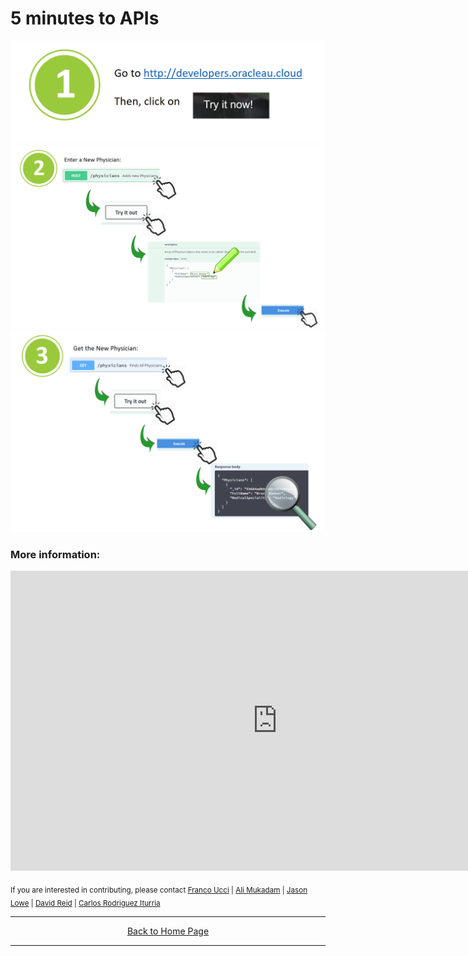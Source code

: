 <h1> 5 minutes to APIs </h1>


<a href="javascript:window.open('http://developers.oracleau.cloud');"><img src="assets/img/5minsToAPIs/step1.png"></a>
<br>
<img src="assets/img/5minsToAPIs/step2.png">
<br>
<img src="assets/img/5minsToAPIs/step3.png">
<br>

### More information:

<iframe width="854" height="480" src="https://www.youtube.com/embed/lpen1stGKio?rel=0" frameborder="0" allowfullscreen></iframe>


<sub> If you are interested in contributing, please contact [Franco Ucci](franco.ucci@oracle.com) | [Ali Mukadam](ali.mukadam@oracle.com) | [Jason Lowe](jason.lowe@oracle.com) | [David Reid](david.m.reid@oracle.com) | [Carlos Rodriguez Iturria](https://www.linkedin.com/in/citurria/)</sub>

<hr />
<center>
<a href="index" class="btn" >Back to Home Page</a>
<center />
<hr />

